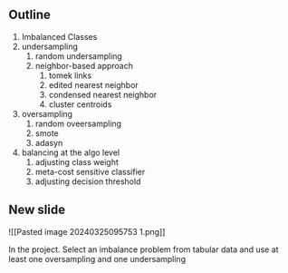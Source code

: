 ## Outline
1. Imbalanced Classes
2. undersampling
	1. random undersampling
	2. neighbor-based approach
		1. tomek links
		2. edited nearest neighbor
		3. condensed nearest neighbor
		4. cluster centroids
3. oversampling
	1. random oveersampling
	2. smote
	3. adasyn
4. balancing at the algo level
	1. adjusting class weight
	2. meta-cost sensitive classifier
	3. adjusting decision threshold











## New slide

![[Pasted image 20240325095753 1.png]]

In the project.
Select an imbalance problem from tabular data and use at least one oversampling and one undersampling